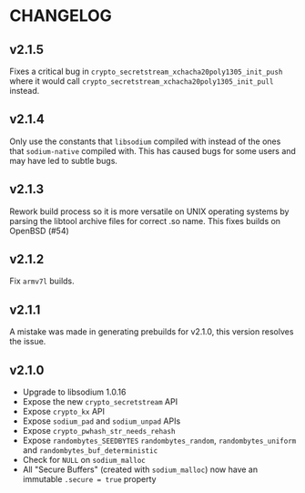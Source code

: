 # CHANGELOG

## v2.1.5

Fixes a critical bug in `crypto_secretstream_xchacha20poly1305_init_push` where
it would call `crypto_secretstream_xchacha20poly1305_init_pull` instead.

## v2.1.4

Only use the constants that `libsodium` compiled with instead of the ones that
`sodium-native` compiled with. This has caused bugs for some users and may have
led to subtle bugs.

## v2.1.3

Rework build process so it is more versatile on UNIX operating systems by
parsing the libtool archive files for correct .so name. This fixes builds on
OpenBSD (#54)

## v2.1.2

Fix `armv7l` builds.

## v2.1.1

A mistake was made in generating prebuilds for v2.1.0, this version resolves the
issue.

## v2.1.0
- Upgrade to libsodium 1.0.16
- Expose the new `crypto_secretstream` API
- Expose `crypto_kx` API
- Expose `sodium_pad` and `sodium_unpad` APIs
- Expose `crypto_pwhash_str_needs_rehash`
- Expose `randombytes_SEEDBYTES` `randombytes_random`, `randombytes_uniform` and
  `randombytes_buf_deterministic`
- Check for `NULL` on `sodium_malloc`
- All "Secure Buffers" (created with `sodium_malloc`) now have an immutable
  `.secure = true` property
